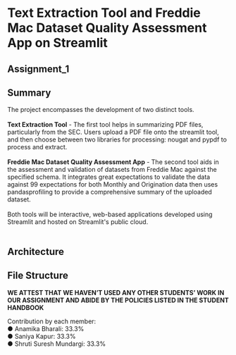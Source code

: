 # Text Extraction Tool and Freddie Mac Dataset Quality Assessment App on Streamlit

## Assignment_1

## Summary
The project encompasses the development of two distinct tools. <br>
<br>
**Text Extraction Tool** - The first tool helps in summarizing PDF files, particularly from the SEC. Users upload a PDF file onto the streamlit tool, and then choose between two libraries for processing: nougat and pypdf to process and extract. <br>
<br>
**Freddie Mac Dataset Quality Assessment App** - The second tool aids in the assessment and validation of datasets from Freddie Mac against the specified schema. It integrates great expectations to validate the data against 99 expectations for both Monthly and Origination data then uses pandasprofiling to provide a comprehensive summary of the uploaded dataset.<br>
<br>
Both tools will be interactive, web-based applications developed using Streamlit and hosted on Streamlit's public cloud.
<br>
<br>
## Architecture

## File Structure
**WE ATTEST THAT WE HAVEN’T USED ANY OTHER STUDENTS’ WORK IN OUR ASSIGNMENT AND ABIDE BY THE POLICIES LISTED IN THE STUDENT HANDBOOK**<br>

Contribution by each member:<br>
  ● Anamika Bharali: 33.3%<br>
  ● Saniya Kapur: 33.3%<br>
  ● Shruti Suresh Mundargi: 33.3%

